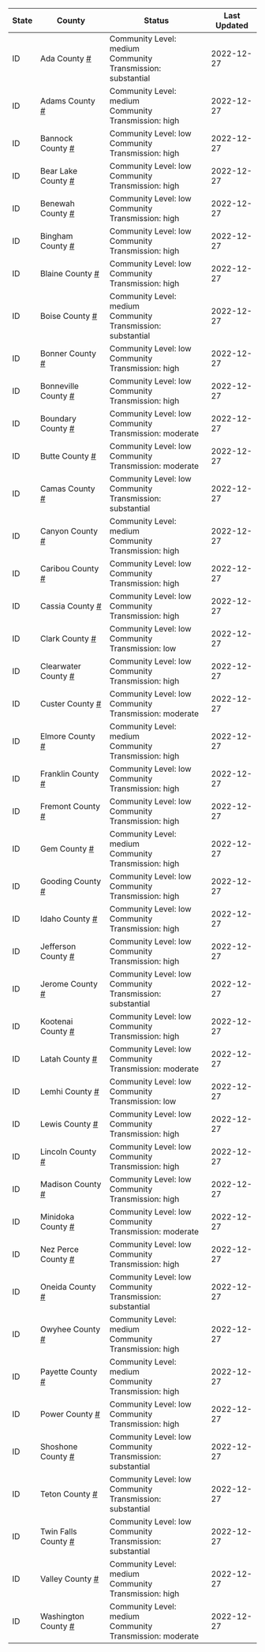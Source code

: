 State | County | Status | Last Updated
--- | --- | --- | --- 
ID | Ada County <a href="#ada_county">#</a> | <a name="ada_county"></a>Community Level: medium<br/>Community Transmission: substantial | 2022-12-27
ID | Adams County <a href="#adams_county">#</a> | <a name="adams_county"></a>Community Level: medium<br/>Community Transmission: high | 2022-12-27
ID | Bannock County <a href="#bannock_county">#</a> | <a name="bannock_county"></a>Community Level: low<br/>Community Transmission: high | 2022-12-27
ID | Bear Lake County <a href="#bear_lake_county">#</a> | <a name="bear_lake_county"></a>Community Level: low<br/>Community Transmission: high | 2022-12-27
ID | Benewah County <a href="#benewah_county">#</a> | <a name="benewah_county"></a>Community Level: low<br/>Community Transmission: high | 2022-12-27
ID | Bingham County <a href="#bingham_county">#</a> | <a name="bingham_county"></a>Community Level: low<br/>Community Transmission: high | 2022-12-27
ID | Blaine County <a href="#blaine_county">#</a> | <a name="blaine_county"></a>Community Level: low<br/>Community Transmission: high | 2022-12-27
ID | Boise County <a href="#boise_county">#</a> | <a name="boise_county"></a>Community Level: medium<br/>Community Transmission: substantial | 2022-12-27
ID | Bonner County <a href="#bonner_county">#</a> | <a name="bonner_county"></a>Community Level: low<br/>Community Transmission: high | 2022-12-27
ID | Bonneville County <a href="#bonneville_county">#</a> | <a name="bonneville_county"></a>Community Level: low<br/>Community Transmission: high | 2022-12-27
ID | Boundary County <a href="#boundary_county">#</a> | <a name="boundary_county"></a>Community Level: low<br/>Community Transmission: moderate | 2022-12-27
ID | Butte County <a href="#butte_county">#</a> | <a name="butte_county"></a>Community Level: low<br/>Community Transmission: moderate | 2022-12-27
ID | Camas County <a href="#camas_county">#</a> | <a name="camas_county"></a>Community Level: low<br/>Community Transmission: substantial | 2022-12-27
ID | Canyon County <a href="#canyon_county">#</a> | <a name="canyon_county"></a>Community Level: medium<br/>Community Transmission: high | 2022-12-27
ID | Caribou County <a href="#caribou_county">#</a> | <a name="caribou_county"></a>Community Level: low<br/>Community Transmission: high | 2022-12-27
ID | Cassia County <a href="#cassia_county">#</a> | <a name="cassia_county"></a>Community Level: low<br/>Community Transmission: high | 2022-12-27
ID | Clark County <a href="#clark_county">#</a> | <a name="clark_county"></a>Community Level: low<br/>Community Transmission: low | 2022-12-27
ID | Clearwater County <a href="#clearwater_county">#</a> | <a name="clearwater_county"></a>Community Level: low<br/>Community Transmission: high | 2022-12-27
ID | Custer County <a href="#custer_county">#</a> | <a name="custer_county"></a>Community Level: low<br/>Community Transmission: moderate | 2022-12-27
ID | Elmore County <a href="#elmore_county">#</a> | <a name="elmore_county"></a>Community Level: medium<br/>Community Transmission: high | 2022-12-27
ID | Franklin County <a href="#franklin_county">#</a> | <a name="franklin_county"></a>Community Level: low<br/>Community Transmission: high | 2022-12-27
ID | Fremont County <a href="#fremont_county">#</a> | <a name="fremont_county"></a>Community Level: low<br/>Community Transmission: high | 2022-12-27
ID | Gem County <a href="#gem_county">#</a> | <a name="gem_county"></a>Community Level: medium<br/>Community Transmission: high | 2022-12-27
ID | Gooding County <a href="#gooding_county">#</a> | <a name="gooding_county"></a>Community Level: low<br/>Community Transmission: high | 2022-12-27
ID | Idaho County <a href="#idaho_county">#</a> | <a name="idaho_county"></a>Community Level: low<br/>Community Transmission: high | 2022-12-27
ID | Jefferson County <a href="#jefferson_county">#</a> | <a name="jefferson_county"></a>Community Level: low<br/>Community Transmission: high | 2022-12-27
ID | Jerome County <a href="#jerome_county">#</a> | <a name="jerome_county"></a>Community Level: low<br/>Community Transmission: substantial | 2022-12-27
ID | Kootenai County <a href="#kootenai_county">#</a> | <a name="kootenai_county"></a>Community Level: low<br/>Community Transmission: high | 2022-12-27
ID | Latah County <a href="#latah_county">#</a> | <a name="latah_county"></a>Community Level: low<br/>Community Transmission: moderate | 2022-12-27
ID | Lemhi County <a href="#lemhi_county">#</a> | <a name="lemhi_county"></a>Community Level: low<br/>Community Transmission: low | 2022-12-27
ID | Lewis County <a href="#lewis_county">#</a> | <a name="lewis_county"></a>Community Level: low<br/>Community Transmission: high | 2022-12-27
ID | Lincoln County <a href="#lincoln_county">#</a> | <a name="lincoln_county"></a>Community Level: low<br/>Community Transmission: high | 2022-12-27
ID | Madison County <a href="#madison_county">#</a> | <a name="madison_county"></a>Community Level: low<br/>Community Transmission: high | 2022-12-27
ID | Minidoka County <a href="#minidoka_county">#</a> | <a name="minidoka_county"></a>Community Level: low<br/>Community Transmission: moderate | 2022-12-27
ID | Nez Perce County <a href="#nez_perce_county">#</a> | <a name="nez_perce_county"></a>Community Level: low<br/>Community Transmission: high | 2022-12-27
ID | Oneida County <a href="#oneida_county">#</a> | <a name="oneida_county"></a>Community Level: low<br/>Community Transmission: substantial | 2022-12-27
ID | Owyhee County <a href="#owyhee_county">#</a> | <a name="owyhee_county"></a>Community Level: medium<br/>Community Transmission: high | 2022-12-27
ID | Payette County <a href="#payette_county">#</a> | <a name="payette_county"></a>Community Level: medium<br/>Community Transmission: high | 2022-12-27
ID | Power County <a href="#power_county">#</a> | <a name="power_county"></a>Community Level: low<br/>Community Transmission: high | 2022-12-27
ID | Shoshone County <a href="#shoshone_county">#</a> | <a name="shoshone_county"></a>Community Level: low<br/>Community Transmission: substantial | 2022-12-27
ID | Teton County <a href="#teton_county">#</a> | <a name="teton_county"></a>Community Level: low<br/>Community Transmission: substantial | 2022-12-27
ID | Twin Falls County <a href="#twin_falls_county">#</a> | <a name="twin_falls_county"></a>Community Level: low<br/>Community Transmission: substantial | 2022-12-27
ID | Valley County <a href="#valley_county">#</a> | <a name="valley_county"></a>Community Level: medium<br/>Community Transmission: high | 2022-12-27
ID | Washington County <a href="#washington_county">#</a> | <a name="washington_county"></a>Community Level: medium<br/>Community Transmission: moderate | 2022-12-27
